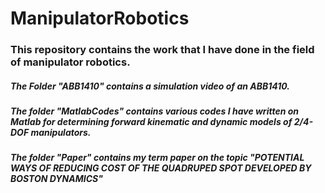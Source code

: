 # ManipulatorRobotics
### This repository contains the work that I have done in the field of manipulator robotics.</h3>


##### The Folder "ABB1410" contains a simulation video of an ABB1410.


##### The folder "MatlabCodes" contains various codes I have written on Matlab for determining forward kinematic and dynamic models of 2/4- DOF manipulators.

##### The folder "Paper" contains my term paper on the topic "POTENTIAL WAYS OF REDUCING COST OF THE QUADRUPED SPOT DEVELOPED BY BOSTON DYNAMICS"


